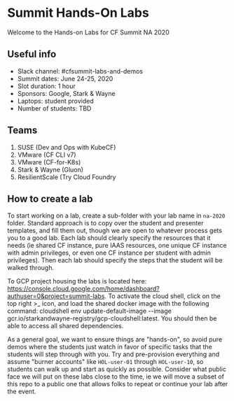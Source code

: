 Summit Hands-On Labs
====================

Welcome to the Hands-on Labs for CF Summit NA 2020

Useful info
-----------

- Slack channel: #cfsummit-labs-and-demos
- Summit dates: June 24-25, 2020
- Slot duration: 1 hour
- Sponsors: Google, Stark & Wayne
- Laptops: student provided
- Number of students: TBD

Teams
-----

1. SUSE (Dev and Ops with KubeCF)
2. VMware (CF CLI v7)
3. VMware (CF-for-K8s)
5. Stark & Wayne (Gluon)
6. ResilientScale (Try Cloud Foundry

How to create a lab
-------------------

To start working on a lab, create a sub-folder with your lab name in `na-2020` folder. Standard approach is to copy over the student and presenter templates, and fill them out, though we are open to whatever process gets you to a good lab.  Each lab should clearly specify the resources that it needs (ie shared CF instance, pure IAAS resources, one unique CF instance with admin privileges, or even one CF instance per student with admin privileges).  Then each lab should specify the steps that the student will be walked through.

To GCP project housing the labs is located here: https://console.cloud.google.com/home/dashboard?authuser=0&project=summit-labs. To activate the cloud shell, click on the top right >_ icon, and load the shared docker image with the following command: cloudshell env update-default-image --image gcr.io/starkandwayne-registry/gcp-cloudshell:latest. You should then be able to access all shared dependencies.

As a general goal, we want to ensure things are "hands-on", so avoid pure demos where the students just watch in favor of specific tasks that the students will step through with you.  Try and pre-provision everything and assume "burner accounts" like `HOL-user-01` through `HOL-user-10`, so students can walk up and start as quickly as possible.  Consider what public face we will put on these labs close to the time, ie we will move a subset of this repo to a public one that allows folks to repeat or continue your lab after the event.  
